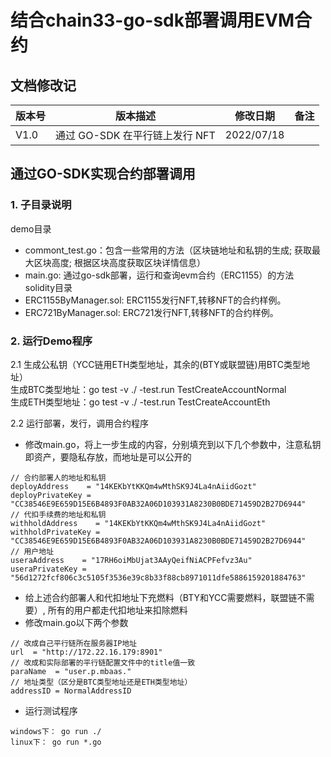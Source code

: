 # 结合chain33-go-sdk部署调用EVM合约

## 文档修改记
| 版本号 | 版本描述                              | 修改日期   | 备注 |
| ------ | ------------------------------------- | ---------- | ---- |
| V1.0   | 通过 GO-SDK 在平行链上发行 NFT| 2022/07/18 |

## 通过GO-SDK实现合约部署调用
### 1. 子目录说明
demo目录  
- commont_test.go：包含一些常用的方法（区块链地址和私钥的生成; 获取最大区块高度; 根据区块高度获取区块详情信息）  
- main.go: 通过go-sdk部署，运行和查询evm合约（ERC1155）的方法  
solidity目录  
- ERC1155ByManager.sol: ERC1155发行NFT,转移NFT的合约样例。  
- ERC721ByManager.sol: ERC721发行NFT,转移NFT的合约样例。  

### 2. 运行Demo程序
2.1 生成公私钥（YCC链用ETH类型地址，其余的(BTY或联盟链)用BTC类型地址）  
生成BTC类型地址：go test -v ./ -test.run TestCreateAccountNormal  
生成ETH类型地址：go test -v ./ -test.run TestCreateAccountEth  

2.2 运行部署，发行，调用合约程序  
- 修改main.go，将上一步生成的内容，分别填充到以下几个参数中，注意私钥即资产，要隐私存放，而地址是可以公开的  
```  
// 合约部署人的地址和私钥
deployAddress    = "14KEKbYtKKQm4wMthSK9J4La4nAiidGozt"
deployPrivateKey = "CC38546E9E659D15E6B4893F0AB32A06D103931A8230B0BDE71459D2B27D6944"
// 代扣手续费的地址和私钥
withholdAddress    = "14KEKbYtKKQm4wMthSK9J4La4nAiidGozt"
withholdPrivateKey = "CC38546E9E659D15E6B4893F0AB32A06D103931A8230B0BDE71459D2B27D6944"
// 用户地址
useraAddress    = "17RH6oiMbUjat3AAyQeifNiACPFefvz3Au"
useraPrivateKey = "56d1272fcf806c3c5105f3536e39c8b33f88cb8971011dfe5886159201884763"
```

- 给上述合约部署人和代扣地址下充燃料（BTY和YCC需要燃料，联盟链不需要）, 所有的用户都走代扣地址来扣除燃料  
- 修改main.go以下两个参数  
```  
// 改成自己平行链所在服务器IP地址
url  = "http://172.22.16.179:8901"
// 改成和实际部署的平行链配置文件中的title值一致
paraName  = "user.p.mbaas."
// 地址类型（区分是BTC类型地址还是ETH类型地址）
addressID = NormalAddressID
```
- 运行测试程序  
```
windows下： go run ./
linux下： go run *.go
```
